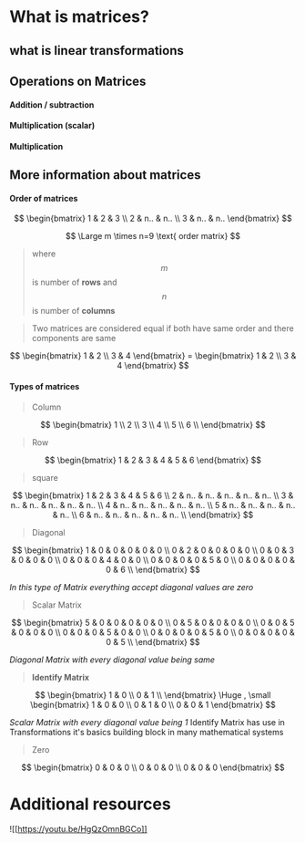 # What is matrices?

## what is linear transformations

## Operations on Matrices

#### Addition / subtraction

#### Multiplication (scalar)

#### Multiplication

## More information about matrices

#### Order of matrices

$$
\begin{bmatrix}
1 & 2 & 3      \\
2 & n.. & n..  \\
3 & n.. & n..
\end{bmatrix}
$$

$$
\Large m \times n=9 \text{ order matrix}
$$

> where $$m$$ is number of **rows** and $$n$$ is number of **columns**

> Two matrices are considered equal if both have same order and there components are same

$$
\begin{bmatrix}
1 & 2 \\
3 & 4
\end{bmatrix} =
\begin{bmatrix}
1 & 2 \\
3 & 4
\end{bmatrix}
$$

#### Types of matrices

> Column

$$
\begin{bmatrix}
1 \\
2 \\
3 \\
4 \\
5 \\
6 \\
\end{bmatrix}
$$

> Row

$$
\begin{bmatrix}
1 & 2 & 3 & 4 & 5 & 6
\end{bmatrix}
$$

> square

$$
\begin{bmatrix}
1 & 2   & 3   & 4   & 5   & 6    \\
2 & n.. & n.. & n.. & n.. & n..  \\
3 & n.. & n.. & n.. & n.. & n..  \\
4 & n.. & n.. & n.. & n.. & n..  \\
5 & n.. & n.. & n.. & n.. & n..  \\
6 & n.. & n.. & n.. & n.. & n..  \\
\end{bmatrix}
$$

> Diagonal

$$
\begin{bmatrix}
1 & 0 & 0 & 0 & 0 & 0  \\
0 & 2 & 0 & 0 & 0 & 0  \\
0 & 0 & 3 & 0 & 0 & 0  \\
0 & 0 & 0 & 4 & 0 & 0  \\
0 & 0 & 0 & 0 & 5 & 0  \\
0 & 0 & 0 & 0 & 0 & 6  \\
\end{bmatrix}
$$

*In this type of Matrix everything accept diagonal values are zero*

> Scalar Matrix

$$
\begin{bmatrix}
5 & 0 & 0 & 0 & 0 & 0  \\
0 & 5 & 0 & 0 & 0 & 0  \\
0 & 0 & 5 & 0 & 0 & 0  \\
0 & 0 & 0 & 5 & 0 & 0  \\
0 & 0 & 0 & 0 & 5 & 0  \\
0 & 0 & 0 & 0 & 0 & 5  \\
\end{bmatrix}
$$

*Diagonal Matrix with every diagonal value being same*

> **Identify Matrix**

$$
\begin{bmatrix}
1 & 0 	\\
0 & 1 	\\
\end{bmatrix}
\Huge , \small
\begin{bmatrix}
1 & 0 & 0	\\
0 & 1 & 0	\\
0 & 0 & 1
\end{bmatrix}
$$

*Scalar Matrix with every diagonal value being 1*
Identify Matrix has use in Transformations it's basics building block in many mathematical systems

> Zero

$$
\begin{bmatrix}
0 & 0 & 0	\\
0 & 0 & 0	\\
0 & 0 & 0
\end{bmatrix}
$$

# Additional resources

![[https://youtu.be/HgQzOmnBGCo]]

